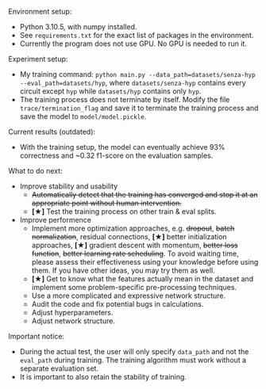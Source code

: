 Environment setup:

- Python 3.10.5, with numpy installed.
- See `requirements.txt` for the exact list of packages in the environment.
- Currently the program does not use GPU. No GPU is needed to run it.

Experiment setup:

- My training command: `python main.py --data_path=datasets/senza-hyp --eval_path=datasets/hyp`, where `datasets/senza-hyp` contains every circuit except `hyp` while `datasets/hyp` contains only `hyp`.
- The training process does not terminate by itself. Modify the file `trace/termination_flag` and save it to terminate the training process and save the model to `model/model.pickle`.

Current results (outdated):

- With the training setup, the model can eventually achieve 93% correctness and ~0.32 f1-score on the evaluation samples.

What to do next:

- Improve stability and usability
  - ~~Automatically detect that the training has converged and stop it at an appropriate point without human intervention.~~
  - **[★]** Test the training process on other train & eval splits.
- Improve performence
  - Implement more optimization approaches, e.g. ~~dropout~~, ~~batch normalization~~, residual connections, **[★]** better initialization approaches, **[★]** gradient descent with momentum, ~~better loss function~~, ~~better learning rate scheduling~~. To avoid waiting time, please assess their effectiveness using your knowledge before using them. If you have other ideas, you may try them as well.
  - **[★]** Get to know what the features actually mean in the dataset and implement some problem-specific pre-processing techniques.
  - Use a more complicated and expressive network structure.
  - Audit the code and fix potential bugs in calculations.
  - Adjust hyperparameters.
  - Adjust network structure.

Important notice:

- During the actual test, the user will only specify `data_path` and not the `eval_path` during training. The training algorithm must work without a separate evaluation set.
- It is important to also retain the stability of training.
